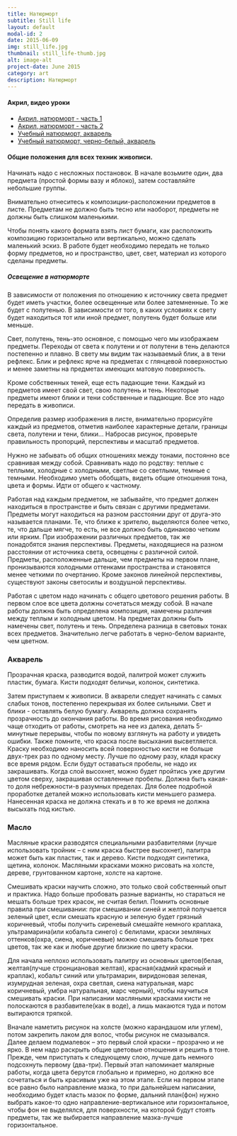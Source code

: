 ```yaml
---
title: Натюрморт
subtitle: Still life
layout: default
modal-id: 2
date: 2015-06-09
img: still_life.jpg
thumbnail: still_life-thumb.jpg
alt: image-alt
project-date: June 2015
category: art
description: Натюрморт
---
```

#### Акрил, видео уроки

* [Акрил, натюрморт - часть 1](https://www.youtube.com/watch?v=q82bW_6CfIA)
* [Акрил, натюрморт - часть 2](https://www.youtube.com/watch?v=luiBi4VSIVQ)
* [Учебный натюрморт, акварель](https://www.youtube.com/watch?v=r4dXJ3ZgCH0)
* [Учебный натюрморт, черно-белый, акварель](https://www.youtube.com/watch?v=9_jRTjQlu4Q)

#### Общие положения для всех техник живописи.
Начинать надо с несложных постановок. В начале возьмите один, два предмета (простой формы вазу и яблоко), затем составляйте небольшие группы.

Внимательно отнеситесь к композиции-расположении предметов в листе. Предметам не должно быть тесно или наоборот, предметы не должны быть слишком маленькими. 

Чтобы понять какого формата взять лист бумаги, как расположить композицию горизонтально или вертикально, можно сделать маленький эскиз. В работе будет необходимо передать не только форму предметов, но и пространство, цвет, свет, материал из которого сделаны предметы.

##### Освещение в натюрморте
В зависимости от положения по отношению к источнику света предмет будет иметь участки, более освещенные или более затемненные. То же будет с полутенью. В зависимости от того, в каких условиях к свету будет находиться тот или иной предмет, полутень будет больше или меньше.

Свет, полутень, тень-это основное, с помощью чего мы изображаем предметы. Переходы от света к полутени и от полутени в тень делаются постепенно и плавно. В свету мы видим так называемый блик, а в тени рефлекс. Блик и рефлекс ярче на предметах с глянцевой поверхностью и менее заметны на предметах имеющих матовую поверхность.

Кроме собственных теней, еще есть падающие тени. Каждый из предметов имеет свой свет, свою полутень и тень. Некоторые предметы имеют блики и тени собственные и падающие. Все это надо передать в живописи.

Определив размер изображения в листе, внимательно прорисуйте каждый из предметов, отметив наиболее характерные детали, границы света, полутени и тени, блики… Набросав рисунок, проверьте правильность пропорций, перспективы и масштаб предметов.

Нужно не забывать об общих отношениях между тонами, постоянно все сравнивая между собой. Сравнивать надо по родству: теплые с теплыми, холодные с холодными, светлые со светлыми, темные с темными. Необходимо уметь обобщать, видеть общие отношения тона, цвета и формы. Идти от общего к частному. 

Работая над каждым предметом, не забывайте, что предмет должен находиться в пространстве и быть связан с другими предметами. Предметы могут находиться на разном расстоянии друг от друга-это называется планами. Те, что ближе к зрителю, выделяются более четко, те, что дальше мягче, то есть, не все должно быть одинаково четким или ярким. При изображении различных предметов, так же понадобятся знания перспективы. Предметы, находящиеся на разном расстоянии от источника света, освещены с различной силой. Предметы, расположенные дальше, чем предметы на первом плане, пронизываются холодными оттенками пространства и становятся менее четкими по очертанию. Кроме законов линейной перспективы, существуют законы светосилы и воздушной перспективы.

Работая с цветом надо начинать с общего цветового решения работы. В первом слое все цвета должны сочетаться между собой. В начале работы должна быть определена композиция, намечены различия между теплым и холодным цветом. На предметах должны быть намечены свет, полутень и тень. Определена разница в световых тонах всех предметов. Значительно легче работать в черно-белом варианте, чем цветном.

### Акварель
Прозрачная краска, разводится водой, палитрой может служить пластик, бумага. Кисти подходят беличьи, колонок, синтетика.

Затем приступаем к живописи. В акварели следует начинать с самых слабых тонов, постепенно перекрывая их более сильными. Свет и блики - оставлять белую бумагу. Акварель должна сохранять прозрачность до окончания работы. Во время рисования необходимо чаще отходить от работы, смотреть на нее из далека, делать 5-минутные перерывы, чтобы по новому взглянуть на работу и увидеть ошибки. Также помните, что краска после высыхания высветляется. Краску необходимо наносить всей поверхностью кисти не больше двух-трех раз по одному месту. Лучше по одному разу, кладя краску все время рядом. Если будут оставаться пробелы, не надо их закрашивать. Когда слой высохнет, можно будет пройтись уже другим цветом сверху, закрашивая оставленные пробелы. Должна быть какая-то доля небрежности-в разумных пределах. Для более подробной проработке деталей можно использовать кисти меньшего размера. Нанесенная краска не должна стекать и в то же время не должна высыхать под кистью.

### Масло
Масляные краски разводятся специальными разбавителями (лучше использовать тройник – с ним краска быстрее высохнет), палитра может быть как пластик, так и дерево. Кисти подходят синтетика, щетина, колонок. Масляными красками можно рисовать на холсте, дереве, грунтованном картоне, холсте на картоне.

Смешивать краски научить сложно, это только свой собственный опыт и практика. Надо больше пробовать разные варианты, но стараться не мешать больше трех красок, не считая белил. Помнить основные правила при смешивании: при смешивании синей и желтой получается зеленый цвет, если смешать красную и зеленую будет грязный коричневый, чтобы получить сиреневый смешайте немного краплака, ультрамарина(или кобальта синего) с белилами, краски земляных оттенков(охра, сиена, коричневые) можно смешивать больше трех цветов, так же как и любые другие близкие по цвету краски.

Для начала неплохо использовать палитру из основных цветов(белая, желтая(лучше стронциановая желтая), красная(кадмий красный и краплак), кобальт синий или ультрамарин, виридоновая зеленая, изумрудная зеленая, охра светлая, сиена натуральная, марс коричневый, умбра натуральная, марс черный), чтобы научиться смешивать краски. При написании масляными красками кисти не полоскаются в разбавителе(как в воде), а лишь макаются туда и потом вытираются тряпкой. 

Вначале наметить рисунок на холсте (можно карандашом или углем), потом закрепить лаком для волос, чтобы рисунок не смазывался. Далее делаем подмалевок – это первый слой краски – прозрачно и не ярко. В нем надо раскрыть общие цветовые отношения и решить в тоне. Прежде, чем приступать к следующему слою, лучше дать немного подсохнуть первому (два-три). Первый этап напоминает малярные работы, когда цвета берутся глобально и примерно, но должно все сочетаться и быть красивым уже на этом этапе. Если на первом этапе все равно было направление мазка, то при дальнейшем написании, необходимо будет класть мазок по форме, дальний план(фон) нужно выбрать какое-то одно направление-вертикальное или горизонтальное, чтобы фон не выделялся, для поверхности, на которой будут стоять предметы, так же выбирается направление мазка-лучше горизонтальное. 

